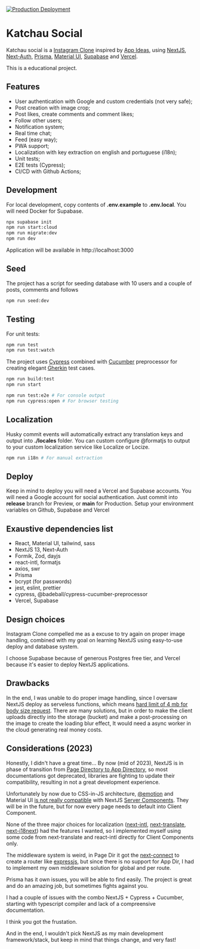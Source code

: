 [![Production Deployment](https://github.com/caioaletroca/katchau/actions/workflows/production.yaml/badge.svg?branch=main)](https://github.com/caioaletroca/katchau/actions/workflows/production.yaml)

# Katchau Social

Katchau social is a [Instagram Clone](https://github.com/florinpop17/app-ideas/blob/master/Projects/3-Advanced/Instagram-Clone-App.md) inspired by [App Ideas](https://github.com/florinpop17/app-ideas/blob/master/Projects/3-Advanced/Instagram-Clone-App.md), using [NextJS](https://nextjs.org/), [Next-Auth](https://next-auth.js.org/), [Prisma](https://www.prisma.io/), [Material UI](https://mui.com/), [Supabase](https://supabase.com/) and [Vercel](https://vercel.com/).

This is a educational project.

## Features

- User authentication with Google and custom credentials (not very safe);
- Post creation with image crop;
- Post likes, create comments and comment likes;
- Follow other users;
- Notification system;
- Real time chat;
- Feed (easy way);
- PWA support;
- Localization with key extraction on english and portuguese (i18n);
- Unit tests;
- E2E tests (Cypress);
- CI/CD with Github Actions;

## Development

For local development, copy contents of **.env.example** to **.env.local**. You will need Docker for Supabase.

```bash
npx supabase init
npm run start:cloud
npm run migrate:dev
npm run dev
```

Application will be available in http://localhost:3000

## Seed

The project has a script for seeding database with 10 users and a couple of posts, comments and follows

```bash
npm run seed:dev
```

## Testing

For unit tests:

```bash
npm run test
npm run test:watch
```

The project uses [Cypress](https://www.cypress.io/) combined with [Cucumber](https://github.com/badeball/cypress-cucumber-preprocessor) preprocessor for creating elegant [Gherkin](https://cucumber.io/docs/gherkin/) test cases.

```bash
npm run build:test
npm run start

npm run test:e2e # For console output
npm run cypress:open # For browser testing
```

## Localization

Husky commit events will automatically extract any translation keys and output into **./locales** folder. You can custom configure @formatjs to output to your custom localization service like Localize or Locize.

```bash
npm run i18n # For manual extraction
```

## Deploy

Keep in mind to deploy you will need a Vercel and Supabase accounts. You will need a Google account for social authentication.
Just commit into **release** branch for Preview, or **main** for Production. Setup your environment variables on Github, Supabase and Vercel

## Exaustive dependencies list

- React, Material UI, tailwind, sass
- NextJS 13, Next-Auth
- Formik, Zod, dayjs
- react-intl, formatjs
- axios, swr
- Prisma
- bcrypt (for passwords)
- jest, eslint, prettier
- cypress, @badeball/cypress-cucumber-preprocessor
- Vercel, Supabase

## Design choices

Instagram Clone compelled me as a excuse to try again on proper image handling, combined with my goal on learning NextJS using easy-to-use deploy and database system.

I choose Supabase because of generous Postgres free tier, and Vercel because it's easier to deploy NextJS applications.

## Drawbacks

In the end, I was unable to do proper image handling, since I oversaw NextJS deploy as serveless functions, which means [hard limit of 4 mb for body size request](https://vercel.com/guides/how-to-bypass-vercel-body-size-limit-serverless-functions). There are many solutions, but in order to make the client uploads directly into the storage (bucket) and make a post-processing on the image to create the loading blur effect, It would need a async worker in the cloud generating real money costs.

## Considerations (2023)

Honestly, I didn't have a great time...
By now (mid of 2023), NextJS is in phase of transition from [Page Directory to App Directory](https://nextjs.org/docs/pages/building-your-application/upgrading/app-router-migration), so most documentations got deprecated, libraries are fighting to update their compatibility, resulting in not a great development experience.

Unfortunately by now due to CSS-in-JS architecture, [@emotion](https://emotion.sh/docs/introduction) and Material UI [is not really compatible](https://github.com/mui/material-ui/issues/34896) with NextJS [Server Components](https://nextjs.org/docs/getting-started/react-essentials). They will be in the future, but for now every page needs to default into Client Component.

None of the three major choices for localization ([next-intl](https://next-intl-docs.vercel.app/), [next-translate](https://github.com/aralroca/next-translate), [next-i18next](https://github.com/i18next/next-i18next)) had the features I wanted, so I implemented myself using some code from next-translate and react-intl directly for Client Components only.

The middleware system is weird, in Page Dir it got the [next-connect](https://github.com/hoangvvo/next-connect) to create a router like [expressjs](https://github.com/expressjs/express), but since there is no support for App Dir, I had to implement my own middleware solution for global and per route.

Prisma has it own issues, you will be able to find easily. The project is great and do an amazing job, but sometimes fights against you.

I had a couple of issues with the combo NextJS + Cypress + Cucumber, starting with typescript compiler and lack of a compreensive documentation.

I think you got the frustation.

And in the end, I wouldn't pick NextJS as my main development framework/stack, but keep in mind that things change, and very fast!
